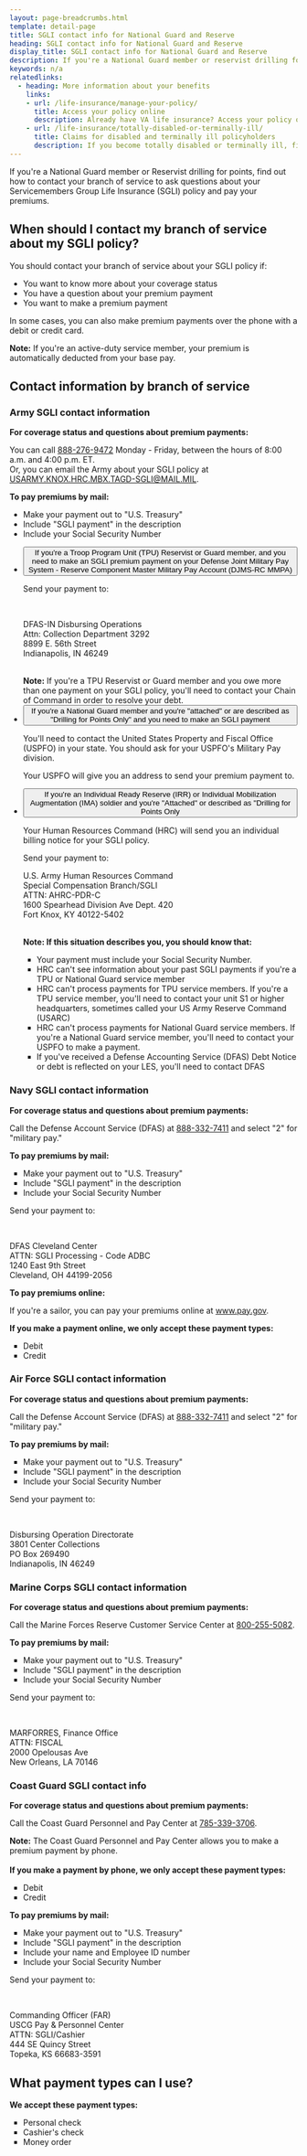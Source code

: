 ```yaml
---
layout: page-breadcrumbs.html
template: detail-page
title: SGLI contact info for National Guard and Reserve
heading: SGLI contact info for National Guard and Reserve
display_title: SGLI contact info for National Guard and Reserve
description: If you're a National Guard member or reservist drilling for points, find out how to contact your branch of service to ask questions about your Servicemembers Group Life Insurance (SGLI) policy and pay your premiums.
keywords: n/a
relatedlinks:
  - heading: More information about your benefits
    links:
    - url: /life-insurance/manage-your-policy/
      title: Access your policy online
      description: Already have VA life insurance? Access your policy online.
    - url: /life-insurance/totally-disabled-or-terminally-ill/
      title: Claims for disabled and terminally ill policyholders
      description: If you become totally disabled or terminally ill, find out if you can get certain benefits.
---
```


<div class="va-introtext">

If you're a National Guard member or Reservist drilling for points, find out how to contact your branch of service to ask questions about your Servicemembers Group Life Insurance (SGLI) policy and pay your premiums.

</div>

## When should I contact my branch of service about my SGLI policy?

You should contact your branch of service about your SGLI policy if:

- You want to know more about your coverage status
- You have a question about your premium payment
- You want to make a premium payment

In some cases, you can also make premium payments over the phone with a debit or credit card. 

<b>Note:</b> If you're an active-duty service member, your premium is automatically deducted from your base pay.


## Contact information by branch of service

### Army SGLI contact information

**For coverage status and questions about premium payments:**

You can call <a href="tel:+18882769472">888-276-9472</a> Monday - Friday, between the hours of 8:00 a.m. and 4:00 p.m. ET.
<br>
Or, you can email the Army about your SGLI policy at <a href="mailto:USARMY.KNOX.HRC.MBX.TAGD-SGLI@MAIL.MIL">USARMY.KNOX.HRC.MBX.TAGD-SGLI@MAIL.MIL</a>.

**To pay premiums by mail:**

- Make your payment out to "U.S. Treasury"
- Include "SGLI payment" in the description
- Include your Social Security Number


<ul class="usa-accordion">
<li>
<button class="usa-button-unstyled usa-accordion-button" aria-controls="djms-rc-mmpa">If you're a Troop Program Unit (TPU) Reservist or Guard member, and you need to make an SGLI premium payment on your Defense Joint Military Pay System - Reserve Component Master Military Pay Account (DJMS-RC MMPA)</button>
<div id="djms-rc-mmpa" class="usa-accordion-content">

Send your payment to: 

<br>
 <p class="va-address-block">
    DFAS-IN Disbursing Operations<br>
    Attn: Collection Department 3292<br>
    8899 E. 56th Street<br>
    Indianapolis, IN 46249<br>
</p>
<br>
<b>Note:</b> If you're a TPU Reservist or Guard member and you owe more than one payment on your SGLI policy, you'll need to contact your Chain of Command in order to resolve your debt. 



</div>
</li>

<li>
<button class="usa-button-unstyled usa-accordion-button" aria-controls="ng-attached">If you're a National Guard member and you're "attached" or are described as "Drilling for Points Only" and you need to make an SGLI payment</button>
<div id="ng-attached" class="usa-accordion-content">

You'll need to contact the United States Property and Fiscal Office (USPFO) in your state. You should ask for your USPFO's Military Pay division. 

Your USPFO will give you an address to send your premium payment to. 

</div>
</li>

<li>
<button class="usa-button-unstyled usa-accordion-button" aria-controls="irr">If you're an Individual Ready Reserve (IRR) or Individual Mobilization Augmentation (IMA) soldier and you're "Attached" or described as "Drilling for Points Only</button>
<div id="irr" class="usa-accordion-content">


Your Human Resources Command (HRC) will send you an individual billing notice for your SGLI policy. <br>

Send your payment to: 
<br>
 <p class="va-address-block">
    U.S. Army Human Resources Command <br>
    Special Compensation Branch/SGLI<br>
    ATTN: AHRC-PDR-C<br>
    1600 Spearhead Division Ave Dept. 420 <br>
    Fort Knox, KY 40122-5402
</p>
<br> 
<b>Note: If this situation describes you, you should know that:</b> <br>

<ul style="list-style-type:square;">
  <li>Your payment must include your Social Security Number.</li>
  <li>HRC can't see information about your past SGLI payments if you're a TPU or National Guard service member</li>
  <li>HRC can't process payments for TPU service members. If you're a TPU service member, you'll need to contact your unit S1   or higher headquarters, sometimes called your US Army Reserve Command (USARC)</li>
  <li>HRC can't process payments for National Guard service members. If you're a National Guard service member, you'll need to   contact your USPFO to make a payment.</li>
  <li>If you've received a Defense Accounting Service (DFAS) Debt Notice or debt is reflected on your LES, you'll need to       contact DFAS</li>

</ul>
</div>
</li>
</ul>

### Navy SGLI contact information

**For coverage status and questions about premium payments:** 

Call the Defense Account Service (DFAS) at <a href="tel:+18883327411">888-332-7411</a> and select "2" for "military pay." 


**To pay premiums by mail:**

<ul style="list-style-type:square;">
  <li>Make your payment out to "U.S. Treasury"</li>
  <li>Include "SGLI payment" in the description</li>
  <li>Include your Social Security Number</li>
</ul>

Send your payment to:

<br>
 <p class="va-address-block">
    DFAS Cleveland Center <br>
    ATTN: SGLI Processing - Code ADBC<br>
    1240 East 9th Street<br>
    Cleveland, OH 44199-2056
</p>

**To pay premiums online:**

If you're a sailor, you can pay your premiums online at <a href="https://www.pay.gov">www.pay.gov</a>.

**If you make a payment online, we only accept these payment types:** 

<ul style="list-style-type:square;">
  <li>Debit</li>
  <li>Credit</li>
</ul>

### Air Force SGLI contact information

**For coverage status and questions about premium payments:** 

Call the Defense Account Service (DFAS) at <a href="tel:+18883327411">888-332-7411</a> and select "2" for "military pay." 

**To pay premiums by mail:**

<ul style="list-style-type:square;">
  <li>Make your payment out to "U.S. Treasury"</li>
  <li>Include "SGLI payment" in the description</li>
  <li>Include your Social Security Number</li>
</ul>

Send your payment to:

<br>
 <p class="va-address-block">
    Disbursing Operation Directorate <br>
    3801 Center Collections<br>
    PO Box 269490<br>
    Indianapolis, IN  46249
</p>

### Marine Corps SGLI contact information

**For coverage status and questions about premium payments:**

Call the Marine Forces Reserve Customer Service Center at <a href="tel:+180025550821">800-255-5082</a>. 

**To pay premiums by mail:**

<ul style="list-style-type:square;">
  <li>Make your payment out to "U.S. Treasury"</li>
  <li>Include "SGLI payment" in the description</li>
  <li>Include your Social Security Number</li>
</ul>

Send your payment to:

<br>
 <p class="va-address-block">
    MARFORRES, Finance Office <br>
    ATTN: FISCAL <br>
    2000 Opelousas Ave<br>
    New Orleans, LA  70146
</p>

### Coast Guard SGLI contact info

**For coverage status and questions about premium payments:**

Call the Coast Guard Personnel and Pay Center at <a href="tel:+17853393706">785-339-3706</a>.

**Note:** The Coast Guard Personnel and Pay Center allows you to make a premium payment by phone. 
<br>
<br>
**If you make a payment by phone, we only accept these payment types:** 

<ul style="list-style-type:square;">
  <li>Debit</li>
  <li>Credit</li>
</ul>


<b>To pay premiums by mail:</b>

<ul style="list-style-type:square;">
  <li>Make your payment out to "U.S. Treasury"</li>
  <li>Include "SGLI payment" in the description</li>
  <li>Include your name and Employee ID number</li>
  <li>Include your Social Security Number</li>
</ul>

Send your payment to:

<br>
 <p class="va-address-block">
    Commanding Officer (FAR) <br>
    USCG Pay & Personnel Center <br>
    ATTN: SGLI/Cashier <br>
    444 SE Quincy Street <br>
    Topeka, KS 66683-3591
</p>

## What payment types can I use? 

**We accept these payment types:**

<ul style="list-style-type:square;">
  <li>Personal check</li>
  <li>Cashier's check</li>
  <li>Money order</li>
</ul>





